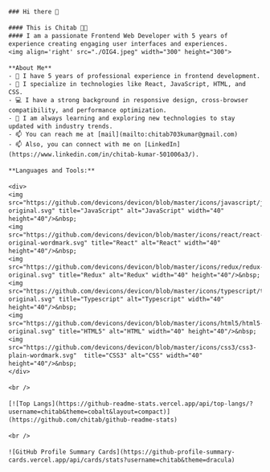     ### Hi there 👋
    
    #### This is Chitab 🙏🏻
    #### I am a passionate Frontend Web Developer with 5 years of experience creating engaging user interfaces and experiences.
    <img align='right' src="./OIG4.jpeg" width="300" height="300">
    
    **About Me**
    - 💼 I have 5 years of professional experience in frontend development.
    - 🚀 I specialize in technologies like React, JavaScript, HTML, and CSS.
    - 💻 I have a strong background in responsive design, cross-browser compatibility, and performance optimization.
    - 🌱 I am always learning and exploring new technologies to stay updated with industry trends.
    - 📫 You can reach me at [mail](mailto:chitab703kumar@gmail.com)
    - 📫 Also, you can connect with me on [LinkedIn](https://www.linkedin.com/in/chitab-kumar-501006a3/).
    
    **Languages and Tools:**  
    
    <div>
    <img src="https://github.com/devicons/devicon/blob/master/icons/javascript/javascript-original.svg" title="JavaScript" alt="JavaScript" width="40" height="40"/>&nbsp;
    <img src="https://github.com/devicons/devicon/blob/master/icons/react/react-original-wordmark.svg" title="React" alt="React" width="40" height="40"/>&nbsp;
    <img src="https://github.com/devicons/devicon/blob/master/icons/redux/redux-original.svg" title="Redux" alt="Redux" width="40" height="40"/>&nbsp;
    <img src="https://github.com/devicons/devicon/blob/master/icons/typescript/typescript-original.svg" title="Typescript" alt="Typescript" width="40" height="40"/>&nbsp;
    <img src="https://github.com/devicons/devicon/blob/master/icons/html5/html5-original.svg" title="HTML5" alt="HTML" width="40" height="40"/>&nbsp;
    <img src="https://github.com/devicons/devicon/blob/master/icons/css3/css3-plain-wordmark.svg"  title="CSS3" alt="CSS" width="40" height="40"/>&nbsp;
    </div>
    
    <br />
    
    [![Top Langs](https://github-readme-stats.vercel.app/api/top-langs/?username=chitab&theme=cobalt&layout=compact)](https://github.com/chitab/github-readme-stats)
    
    <br />
    
    ![GitHub Profile Summary Cards](https://github-profile-summary-cards.vercel.app/api/cards/stats?username=chitab&theme=dracula)
